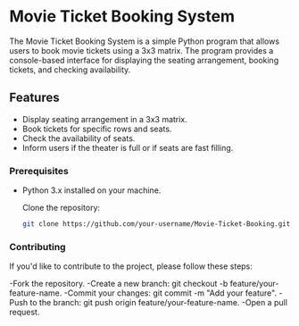 # Movie Ticket Booking System

The Movie Ticket Booking System is a simple Python program that allows users to book movie tickets using a 3x3 matrix. The program provides a console-based interface for displaying the seating arrangement, booking tickets, and checking availability.

## Features

- Display seating arrangement in a 3x3 matrix.
- Book tickets for specific rows and seats.
- Check the availability of seats.
- Inform users if the theater is full or if seats are fast filling.

### Prerequisites

- Python 3.x installed on your machine.


  Clone the repository:

   ```bash
   git clone https://github.com/your-username/Movie-Ticket-Booking.git
   ```

### Contributing  

If you'd like to contribute to the project, please follow these steps:

-Fork the repository.
-Create a new branch: git checkout -b feature/your-feature-name.
-Commit your changes: git commit -m "Add your feature".
-Push to the branch: git push origin feature/your-feature-name.
-Open a pull request.
